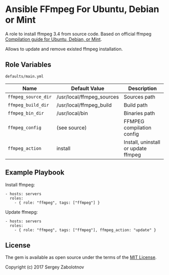 Ansible FFmpeg For Ubuntu, Debian or Mint
=========

A role to install ffmpeg 3.4 from source code. Based on official ffmpeg [Compilation guide for Ubuntu, Debian, or Mint](https://trac.ffmpeg.org/wiki/CompilationGuide/Ubuntu).

Allows to update and remove existed ffmpeg installation.


Role Variables
--------------

`defaults/main.yml`

| Name                | Default Value             | Description                         |
|---------------------|---------------------------|-------------------------------------|
| `ffmpeg_source_dir` | /usr/local/ffmpeg_sources | Sources path                        |
| `ffmpeg_build_dir`  | /usr/local/ffmpeg_build   | Build path                          |
| `ffmpeg_bin_dir`    | /usr/local/bin            | Binaries path                       |
| `ffmpeg_config`     | (see source)              | FFMPEG compilation config           |
| `ffmpeg_action`     | install                   | Install, uninstall or update ffmpeg |

Example Playbook
----------------

Install ffmpeg:

    - hosts: servers
      roles:
        - { role: "ffmpeg", tags: ["ffmpeg"] }

Update ffmepg:

    - hosts: servers
      roles:
        - { role: "ffmpeg", tags: ["ffmpeg"], ffmpeg_action: "update" }

License
-------

The gem is available as open source under the terms of the [MIT License](http://opensource.org/licenses/MIT).

Copyright (c) 2017 Sergey Zabolotnov
